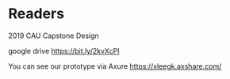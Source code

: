 # Readers
2019 CAU Capstone Design



google drive
https://bit.ly/2kvXcPl

You can see our prototype via Axure
https://xleegk.axshare.com/
